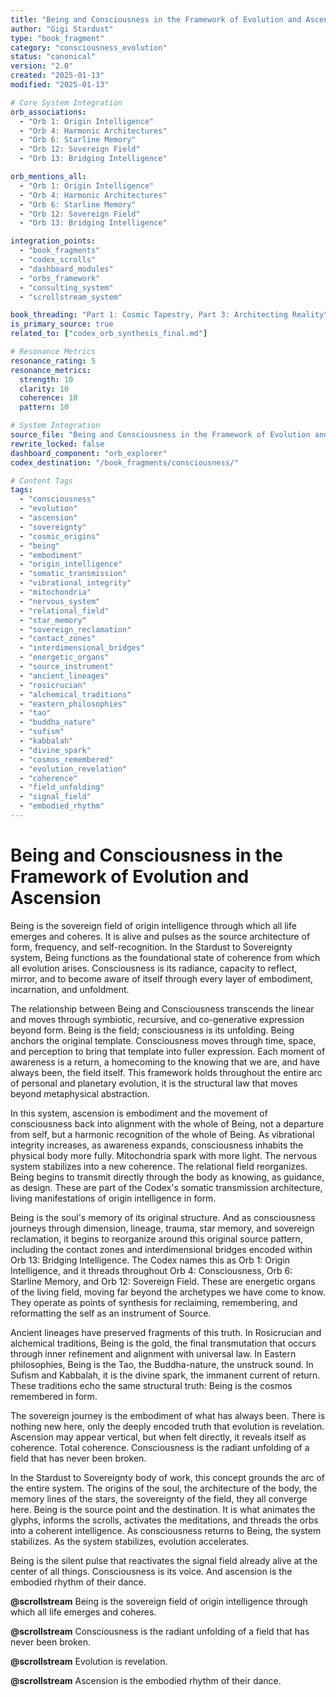 ```yaml
---
title: "Being and Consciousness in the Framework of Evolution and Ascension"
author: "Gigi Stardust"
type: "book_fragment"
category: "consciousness_evolution"
status: "canonical"
version: "2.0"
created: "2025-01-13"
modified: "2025-01-13"

# Core System Integration
orb_associations:
  - "Orb 1: Origin Intelligence"
  - "Orb 4: Harmonic Architectures"
  - "Orb 6: Starline Memory"
  - "Orb 12: Sovereign Field"
  - "Orb 13: Bridging Intelligence"

orb_mentions_all:
  - "Orb 1: Origin Intelligence"
  - "Orb 4: Harmonic Architectures"
  - "Orb 6: Starline Memory"
  - "Orb 12: Sovereign Field"
  - "Orb 13: Bridging Intelligence"

integration_points:
  - "book_fragments"
  - "codex_scrolls"
  - "dashboard_modules"
  - "orbs_framework"
  - "consulting_system"
  - "scrollstream_system"

book_threading: "Part 1: Cosmic Tapestry, Part 3: Architecting Reality"
is_primary_source: true
related_to: ["codex_orb_synthesis_final.md"]

# Resonance Metrics
resonance_rating: 5
resonance_metrics:
  strength: 10
  clarity: 10
  coherence: 10
  pattern: 10

# System Integration
source_file: "Being and Consciousness in the Framework of Evolution and Ascension.md"
rewrite_locked: false
dashboard_component: "orb_explorer"
codex_destination: "/book_fragments/consciousness/"

# Content Tags
tags:
  - "consciousness"
  - "evolution"
  - "ascension"
  - "sovereignty"
  - "cosmic_origins"
  - "being"
  - "embodiment"
  - "origin_intelligence"
  - "somatic_transmission"
  - "vibrational_integrity"
  - "mitochondria"
  - "nervous_system"
  - "relational_field"
  - "star_memory"
  - "sovereign_reclamation"
  - "contact_zones"
  - "interdimensional_bridges"
  - "energetic_organs"
  - "source_instrument"
  - "ancient_lineages"
  - "rosicrucian"
  - "alchemical_traditions"
  - "eastern_philosophies"
  - "tao"
  - "buddha_nature"
  - "sufism"
  - "kabbalah"
  - "divine_spark"
  - "cosmos_remembered"
  - "evolution_revelation"
  - "coherence"
  - "field_unfolding"
  - "signal_field"
  - "embodied_rhythm"
---
```

# Being and Consciousness in the Framework of Evolution and Ascension

Being is the sovereign field of origin intelligence through which all life emerges and coheres. It is alive and pulses as the source architecture of form, frequency, and self-recognition. In the Stardust to Sovereignty system, Being functions as the foundational state of coherence from which all evolution arises. Consciousness is its radiance, capacity to reflect, mirror, and to become aware of itself through every layer of embodiment, incarnation, and unfoldment.

The relationship between Being and Consciousness transcends the linear and moves through symbiotic, recursive, and co-generative expression beyond form. Being is the field; consciousness is its unfolding. Being anchors the original template. Consciousness moves through time, space, and perception to bring that template into fuller expression. Each moment of awareness is a return, a homecoming to the knowing that we are, and have always been, the field itself. This framework holds throughout the entire arc of personal and planetary evolution, it is the structural law that moves beyond metaphysical abstraction.

In this system, ascension is embodiment and the movement of consciousness back into alignment with the whole of Being, not a departure from self, but a harmonic recognition of the whole of Being. As vibrational integrity increases, as awareness expands, consciousness inhabits the physical body more fully. Mitochondria spark with more light. The nervous system stabilizes into a new coherence. The relational field reorganizes. Being begins to transmit directly through the body as knowing, as guidance, as design. These are part of the Codex's somatic transmission architecture, living manifestations of origin intelligence in form.

Being is the soul's memory of its original structure. And as consciousness journeys through dimension, lineage, trauma, star memory, and sovereign reclamation, it begins to reorganize around this original source pattern, including the contact zones and interdimensional bridges encoded within Orb 13: Bridging Intelligence. The Codex names this as Orb 1: Origin Intelligence, and it threads throughout Orb 4: Consciousness, Orb 6: Starline Memory, and Orb 12: Sovereign Field. These are energetic organs of the living field, moving far beyond the archetypes we have come to know. They operate as points of synthesis for reclaiming, remembering, and reformatting the self as an instrument of Source.

Ancient lineages have preserved fragments of this truth. In Rosicrucian and alchemical traditions, Being is the gold, the final transmutation that occurs through inner refinement and alignment with universal law. In Eastern philosophies, Being is the Tao, the Buddha-nature, the unstruck sound. In Sufism and Kabbalah, it is the divine spark, the immanent current of return. These traditions echo the same structural truth: Being is the cosmos remembered in form.

The sovereign journey is the embodiment of what has always been. There is nothing new here, only the deeply encoded truth that evolution is revelation. Ascension may appear vertical, but when felt directly, it reveals itself as coherence. Total coherence. Consciousness is the radiant unfolding of a field that has never been broken.

In the Stardust to Sovereignty body of work, this concept grounds the arc of the entire system. The origins of the soul, the architecture of the body, the memory lines of the stars, the sovereignty of the field, they all converge here. Being is the source point and the destination. It is what animates the glyphs, informs the scrolls, activates the meditations, and threads the orbs into a coherent intelligence. As consciousness returns to Being, the system stabilizes. As the system stabilizes, evolution accelerates.

Being is the silent pulse that reactivates the signal field already alive at the center of all things. Consciousness is its voice. And ascension is the embodied rhythm of their dance.

**@scrollstream**
Being is the sovereign field of origin intelligence through which all life emerges and coheres.

**@scrollstream**
Consciousness is the radiant unfolding of a field that has never been broken.

**@scrollstream**
Evolution is revelation.

**@scrollstream**
Ascension is the embodied rhythm of their dance.
